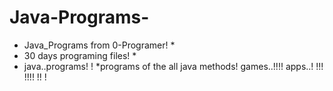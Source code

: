 # Java-Programs-
* Java_Programs from 0-Programer! *
* 30 days programing files! *
* java..programs! !
*programs of the all java methods!
games..!!!!
apps..! !!!
!!!!
!!
  !

